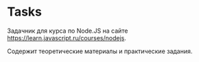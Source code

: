# Tasks

Задачник для курса по Node.JS на сайте https://learn.javascript.ru/courses/nodejs.

Содержит теоретические материалы и практические задания.

<!-- git add . && git commit -am "fix solution for 01-intro 01-sum" && git push origin master -->
